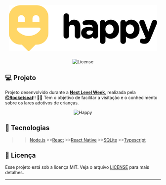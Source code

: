 <h1 align="center">
    <img alt="Happy" title="Happy" src=".github/logo.svg" />
</h1>

<p align="center">
  <img  src="https://img.shields.io/static/v1?label=license&message=MIT&color=8257E6&labelColor=121214" alt="License">
</p>


## 💻 Projeto

Projeto desenvolvido durante a **[Next Level Week](https://nextlevelweek.com/)**, realizada pela **[@Rocketseat](https://github.com/Rocketseat)**!! :rocket::rocket:
Tem o objetivo de facilitar a visitação e o conhecimento sobre os lares adotivos de crianças.

<p align="center">
  <img alt="Happy" src=".github/Landing.png" width="80%">
</p>


## 🚀 Tecnologias

 >>[Node.js](https://nodejs.org/en/)   >>[React](https://reactjs.org) >>[React Native](https://facebook.github.io/react-native/) >>[SQLite](https://www.sqlite.org/index.html)  >>[Typescript](https://www.typescriptlang.org/)

## 📝 Licença 

Esse projeto está sob a licença MIT. Veja o arquivo [LICENSE](LICENSE.md) para mais detalhes.

---

